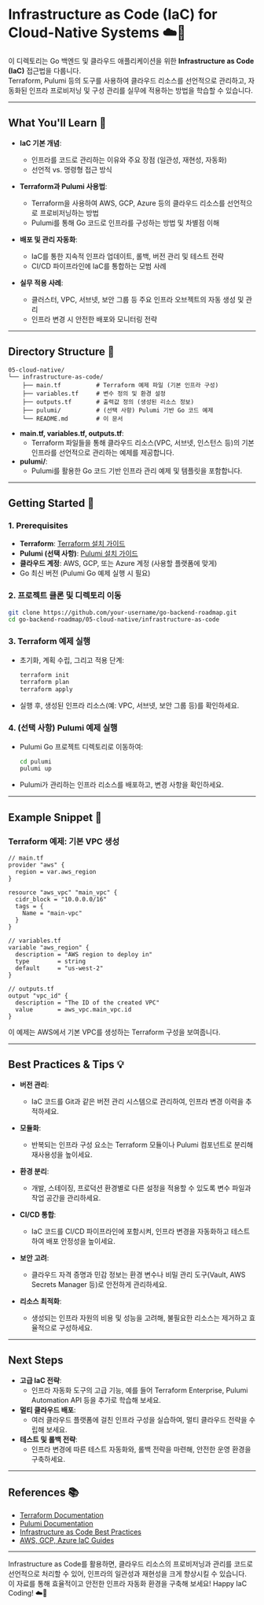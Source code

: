 # Infrastructure as Code (IaC) for Cloud-Native Systems ☁️🔧

이 디렉토리는 Go 백엔드 및 클라우드 애플리케이션을 위한 **Infrastructure as Code (IaC)** 접근법을 다룹니다.  
Terraform, Pulumi 등의 도구를 사용하여 클라우드 리소스를 선언적으로 관리하고, 자동화된 인프라 프로비저닝 및 구성 관리를 실무에 적용하는 방법을 학습할 수 있습니다.

---

## What You'll Learn 🎯

- **IaC 기본 개념**:  
  - 인프라를 코드로 관리하는 이유와 주요 장점 (일관성, 재현성, 자동화)
  - 선언적 vs. 명령형 접근 방식

- **Terraform과 Pulumi 사용법**:  
  - Terraform을 사용하여 AWS, GCP, Azure 등의 클라우드 리소스를 선언적으로 프로비저닝하는 방법  
  - Pulumi를 통해 Go 코드로 인프라를 구성하는 방법 및 차별점 이해

- **배포 및 관리 자동화**:  
  - IaC를 통한 지속적 인프라 업데이트, 롤백, 버전 관리 및 테스트 전략  
  - CI/CD 파이프라인에 IaC를 통합하는 모범 사례

- **실무 적용 사례**:  
  - 클러스터, VPC, 서브넷, 보안 그룹 등 주요 인프라 오브젝트의 자동 생성 및 관리
  - 인프라 변경 시 안전한 배포와 모니터링 전략

---

## Directory Structure 📁

```plaintext
05-cloud-native/
└── infrastructure-as-code/
    ├── main.tf          # Terraform 예제 파일 (기본 인프라 구성)
    ├── variables.tf     # 변수 정의 및 환경 설정
    ├── outputs.tf       # 출력값 정의 (생성된 리소스 정보)
    ├── pulumi/          # (선택 사항) Pulumi 기반 Go 코드 예제
    └── README.md        # 이 문서
```

- **main.tf, variables.tf, outputs.tf**:  
  - Terraform 파일들을 통해 클라우드 리소스(VPC, 서브넷, 인스턴스 등)의 기본 인프라를 선언적으로 관리하는 예제를 제공합니다.
- **pulumi/**:  
  - Pulumi를 활용한 Go 코드 기반 인프라 관리 예제 및 템플릿을 포함합니다.

---

## Getting Started 🚀

### 1. Prerequisites
- **Terraform**: [Terraform 설치 가이드](https://www.terraform.io/downloads)
- **Pulumi (선택 사항)**: [Pulumi 설치 가이드](https://www.pulumi.com/docs/get-started/install/)
- **클라우드 계정**: AWS, GCP, 또는 Azure 계정 (사용할 플랫폼에 맞게)
- Go 최신 버전 (Pulumi Go 예제 실행 시 필요)

### 2. 프로젝트 클론 및 디렉토리 이동
```bash
git clone https://github.com/your-username/go-backend-roadmap.git
cd go-backend-roadmap/05-cloud-native/infrastructure-as-code
```

### 3. Terraform 예제 실행
- 초기화, 계획 수립, 그리고 적용 단계:
  ```bash
  terraform init
  terraform plan
  terraform apply
  ```
- 실행 후, 생성된 인프라 리소스(예: VPC, 서브넷, 보안 그룹 등)를 확인하세요.

### 4. (선택 사항) Pulumi 예제 실행
- Pulumi Go 프로젝트 디렉토리로 이동하여:
  ```bash
  cd pulumi
  pulumi up
  ```
- Pulumi가 관리하는 인프라 리소스를 배포하고, 변경 사항을 확인하세요.

---

## Example Snippet 📄

### Terraform 예제: 기본 VPC 생성
```hcl
// main.tf
provider "aws" {
  region = var.aws_region
}

resource "aws_vpc" "main_vpc" {
  cidr_block = "10.0.0.0/16"
  tags = {
    Name = "main-vpc"
  }
}

// variables.tf
variable "aws_region" {
  description = "AWS region to deploy in"
  type        = string
  default     = "us-west-2"
}

// outputs.tf
output "vpc_id" {
  description = "The ID of the created VPC"
  value       = aws_vpc.main_vpc.id
}
```

이 예제는 AWS에서 기본 VPC를 생성하는 Terraform 구성을 보여줍니다.

---

## Best Practices & Tips 💡

- **버전 관리**:  
  - IaC 코드를 Git과 같은 버전 관리 시스템으로 관리하여, 인프라 변경 이력을 추적하세요.
  
- **모듈화**:  
  - 반복되는 인프라 구성 요소는 Terraform 모듈이나 Pulumi 컴포넌트로 분리해 재사용성을 높이세요.
  
- **환경 분리**:  
  - 개발, 스테이징, 프로덕션 환경별로 다른 설정을 적용할 수 있도록 변수 파일과 작업 공간을 관리하세요.
  
- **CI/CD 통합**:  
  - IaC 코드를 CI/CD 파이프라인에 포함시켜, 인프라 변경을 자동화하고 테스트하여 배포 안정성을 높이세요.
  
- **보안 고려**:  
  - 클라우드 자격 증명과 민감 정보는 환경 변수나 비밀 관리 도구(Vault, AWS Secrets Manager 등)로 안전하게 관리하세요.
  
- **리소스 최적화**:  
  - 생성되는 인프라 자원의 비용 및 성능을 고려해, 불필요한 리소스는 제거하고 효율적으로 구성하세요.

---

## Next Steps

- **고급 IaC 전략**:  
  - 인프라 자동화 도구의 고급 기능, 예를 들어 Terraform Enterprise, Pulumi Automation API 등을 추가로 학습해 보세요.
- **멀티 클라우드 배포**:  
  - 여러 클라우드 플랫폼에 걸친 인프라 구성을 실습하여, 멀티 클라우드 전략을 수립해 보세요.
- **테스트 및 롤백 전략**:  
  - 인프라 변경에 따른 테스트 자동화와, 롤백 전략을 마련해, 안전한 운영 환경을 구축하세요.

---

## References 📚

- [Terraform Documentation](https://www.terraform.io/docs)
- [Pulumi Documentation](https://www.pulumi.com/docs/)
- [Infrastructure as Code Best Practices](https://www.hashicorp.com/resources/infrastructure-as-code)
- [AWS, GCP, Azure IaC Guides](https://aws.amazon.com/quickstart/architecture/infrastructure-as-code/)

---

Infrastructure as Code를 활용하면, 클라우드 리소스의 프로비저닝과 관리를 코드로 선언적으로 처리할 수 있어, 인프라의 일관성과 재현성을 크게 향상시킬 수 있습니다.  
이 자료를 통해 효율적이고 안전한 인프라 자동화 환경을 구축해 보세요! Happy IaC Coding! ☁️🔧